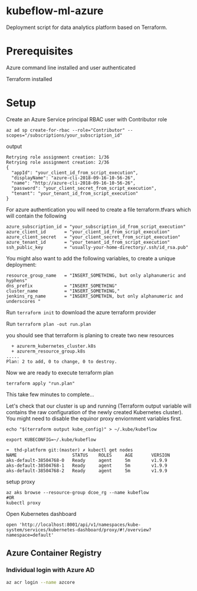 # kubeflow-ml-azure

Deployment script for data analytics platform based on Terraform. 

# Prerequisites

Azure command line installed and user authenticated

Terraform installed

# Setup

Create an Azure Service principal RBAC user with Contributor role 
```
az ad sp create-for-rbac --role="Contributor" --scopes="/subscriptions/your_subscription_id"
```
output
```
Retrying role assignment creation: 1/36
Retrying role assignment creation: 2/36
{
  "appId": "your_client_id_from_script_execution",
  "displayName": "azure-cli-2018-09-16-10-56-26",
  "name": "http://azure-cli-2018-09-16-10-56-26",
  "password": "your_client_secret_from_script_execution",
  "tenant": "your_tenant_id_from_script_execution"
}
```

For azure authentication you will need to create a file terraform.tfvars which will contain the following 

```
azure_subscription_id = "your_subscription_id_from_script_execution"
azure_client_id       = "your_client_id_from_script_execution"
azure_client_secret   = "your_client_secret_from_script_execution"
azure_tenant_id       = "your_tenant_id_from_script_execution"
ssh_public_key        = "usually-your-home-directory/.ssh/id_rsa.pub"
```

You might also want to add the following variables, to create a unique deployment:
```
resource_group_name   = "INSERT_SOMETHING, but only alphanumeric and hyphens"
dns_prefix            = "INSERT_SOMETHING"
cluster_name          = "INSERT_SOMETHING,"
jenkins_rg_name       = "INSERT_SOMETHIN, but only alphanumeric and underscores "
```

Run
`terraform init`
to download the azure terraform provider


Run 
`terraform plan -out run.plan`

you should see that terraform is planing to create two new resources

```
  + azurerm_kubernetes_cluster.k8s
  + azurerm_resource_group.k8s
.....
Plan: 2 to add, 0 to change, 0 to destroy.
```

Now we are ready to execute terraform plan

```
terraform apply "run.plan"
```

This take few minutes to complete...

Let's check that our cluster is up and running (Terraform output variable will contains the raw configuration of the newly created Kubernetes cluster).
You might need to disable the equinor proxy enviornment variables first. 

```
echo "$(terraform output kube_config)" > ~/.kube/kubeflow

export KUBECONFIG=~/.kube/kubeflow

➜  thd-platform git:(master) ✗ kubectl get nodes
NAME                     STATUS    ROLES     AGE       VERSION
aks-default-38504768-0   Ready     agent     5m        v1.9.9
aks-default-38504768-1   Ready     agent     5m        v1.9.9
aks-default-38504768-2   Ready     agent     5m        v1.9.9

```


setup proxy 
```
az aks browse --resource-group dcoe_rg --name kubeflow
#OR
kubectl proxy
```

Open Kubernetes dashboard

```
open 'http://localhost:8001/api/v1/namespaces/kube-system/services/kubernetes-dashboard/proxy/#!/overview?namespace=default'
```


## Azure Container Registry

### Individual login with Azure AD

```bash
az acr login --name azcore
```

